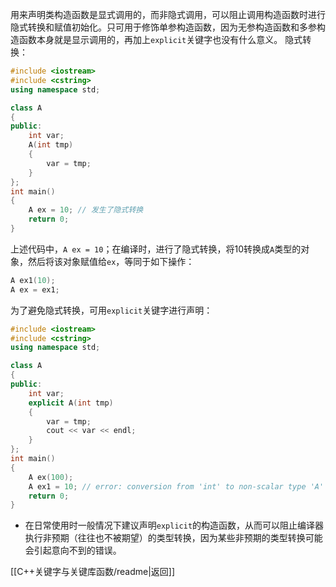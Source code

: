用来声明类构造函数是显式调用的，而非隐式调用，可以阻止调用构造函数时进行隐式转换和赋值初始化。只可用于修饰单参构造函数，因为无参构造函数和多参构造函数本身就是显示调用的，再加上`explicit`关键字也没有什么意义。
隐式转换：
```cpp
#include <iostream>
#include <cstring>
using namespace std;

class A
{
public:
    int var;
    A(int tmp)
    {
        var = tmp;
    }
};
int main()
{
    A ex = 10; // 发生了隐式转换
    return 0;
}
```
上述代码中，`A ex = 10`；在编译时，进行了隐式转换，将10转换成`A`类型的对象，然后将该对象赋值给`ex`，等同于如下操作：
```cpp
A ex1(10);
A ex = ex1;
```
为了避免隐式转换，可用`explicit`关键字进行声明：
```cpp
#include <iostream>
#include <cstring>
using namespace std;

class A
{
public:
    int var;
    explicit A(int tmp)
    {
        var = tmp;
        cout << var << endl;
    }
};
int main()
{
    A ex(100);
    A ex1 = 10; // error: conversion from 'int' to non-scalar type 'A' requested
    return 0;
}
```
- 在日常使用时一般情况下建议声明`explicit`的构造函数，从而可以阻止编译器执行非预期（往往也不被期望）的类型转换，因为某些非预期的类型转换可能会引起意向不到的错误。

[[C++关键字与关键库函数/readme|返回]]